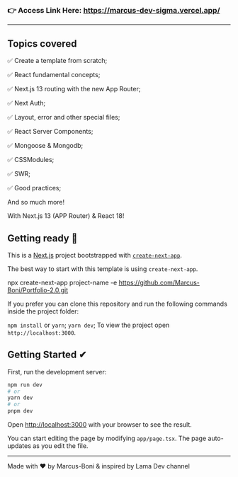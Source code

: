 ### 👉 Access Link Here: https://marcus-dev-sigma.vercel.app/

<hr/>

<h2>Topics covered</h2>

✅ Create a template from scratch;

✅ React fundamental concepts;

✅ Next.js 13 routing with the new App Router;

✅ Next Auth;

✅ Layout, error and other special files;

✅ React Server Components;

✅ Mongoose & Mongodb;

✅ CSSModules;

✅ SWR;

✅ Good practices;

And so much more!

With Next.js 13 (APP Router) & React 18!

## Getting ready 🚀

This is a [Next.js](https://nextjs.org/) project bootstrapped with [`create-next-app`](https://github.com/vercel/next.js/tree/canary/packages/create-next-app).

The best way to start with this template is using <code>create-next-app</code>.

npx create-next-app project-name -e https://github.com/Marcus-Boni/Portfolio-2.0.git

If you prefer you can clone this repository and run the following commands inside the project folder:

<code>npm install</code> or <code>yarn</code>;
<code>yarn dev</code>;
To view the project open <code>http://localhost:3000</code>.


## Getting Started ✔

First, run the development server:

```bash
npm run dev
# or
yarn dev
# or
pnpm dev
```

Open [http://localhost:3000](http://localhost:3000) with your browser to see the result.

You can start editing the page by modifying `app/page.tsx`. The page auto-updates as you edit the file.

<hr/>
<p>Made with ❤ by Marcus-Boni & inspired by Lama Dev channel</p>
